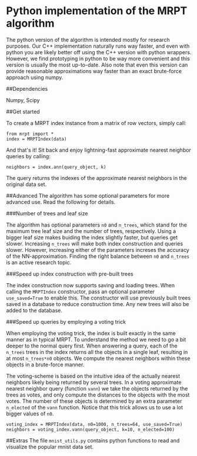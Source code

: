 # Python implementation of the MRPT algorithm

The python version of the algorithm is intended mostly for research purposes. Our C++ implementation naturally runs way faster, and even with python you are likely better off using the C++ version with python wrappers. However, we find prototyping in python to be way more convenient and this version is usually the most up-to-date. Also note that even this version can provide reasonable approximations way faster than an exact brute-force approach using numpy.

##Dependencies

Numpy, Scipy

##Get started

To create a MRPT index instance from a matrix of row vectors, simply call: 
	
	from mrpt import *
	index = MRPTIndex(data)

And that's it! Sit back and enjoy lightning-fast approximate nearest neighbor queries by calling:

	neighbors = index.ann(query_object, k)

The query returns the indexes of the approximate nearest neighbors in the original data set.

##Advanced
The algorithm has some optional parameters for more advanced use. Read the following for details.

###Number of trees and leaf size

The algorithm has optional parameters `n0` and `n_trees`, which stand for the maximum tree leaf size and the number of trees, respectively. Using a bigger leaf size makes buiding the index slightly faster, but queries get slower. Increasing `n_trees` will make both index construction and queries slower. However, increasing either of the parameters increses the accuracy of the NN-approximation. Finding the right balance between `n0` and `n_trees` is an active research topic.

###Speed up index construction with pre-built trees

The index construction now supports saving and loading trees. When calling the `MRPTIndex` constructor, pass an optional parameter `use_saved=True` to enable this. The constructor will use previously built trees saved in a database to reduce construction time. Any new trees will also be added to the database.

###Speed up queries by employing a voting trick

When employing the voting trick, the index is built exactly in the same manner as in typical MRPT. To understand the method we need to go a bit deeper to the normal query first. When answering a query, each of the `n_trees` trees in the index returns all the objects in a single leaf, resulting in at most `n_trees*n0` objects. We compute the nearest neighbors within these objects in a brute-force manner. 

The voting-scheme is based on the intuitive idea of the actually nearest neighbors likely being returned by several trees. In a voting approximate nearest neighbor query (function `vann`) we take the objects returned by the trees as votes, and only compute the distances to the objects with the most votes. The number of these objects is determined by an extra parameter `n_elected` of the `vann` function. Notice that this trick allows us to use a lot bigger values of `n0`.

	voting_index = MRPTIndex(data, n0=1000, n_trees=64, use_saved=True)
    neighbors = voting_index.vann(query_object, k=10, n_elected=100)

##Extras
The file `mnist_utils.py` contains python functions to read and visualize the popular mnist data set.
